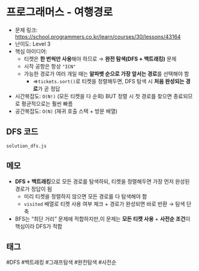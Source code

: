 # 프로그래머스 - 여행경로

- 문제 링크: https://school.programmers.co.kr/learn/courses/30/lessons/43164
- 난이도: Level 3
- 핵심 아이디어:
  - 티켓은 **한 번씩만 사용**해야 하므로 → **완전 탐색(DFS + 백트래킹)** 문제
  - 시작 공항은 항상 `"ICN"`
  - 가능한 경로가 여러 개일 때는 **알파벳 순으로 가장 앞서는 경로**를 선택해야 함
    - ⇒`tickets.sort()`로 티켓을 정렬해두면, DFS 탐색 시 **처음 완성되는 경로**가 곧 정답
- 시간복잡도: `O(N!)` (모든 티켓을 다 순회) BUT 정렬 시 첫 경로를 찾으면 종료되므로 평균적으로는 훨씬 빠름
- 공간복잡도: `O(N)` (재귀 호출 스택 + 방문 배열)

## DFS 코드

`solution_dfs.js`

## 메모

- **DFS + 백트래킹**으로 모든 경로를 탐색하되, 티켓을 정렬해두면 가장 먼저 완성된 경로가 정답이 됨
  - 미리 티켓을 정렬하지 않으면 모든 경로를 다 탐색해야 함
  - `visited` 배열로 티켓 사용 여부 체크 + 경로가 완성되면 바로 반환 → 탐색 단축
- BFS는 “최단 거리” 문제에 적합하지만,이 문제는 **모든 티켓 사용** + **사전순 조건**이 핵심이라 DFS가 적합

## 태그

#DFS #백트래킹 #그래프탐색 #완전탐색 #사전순
